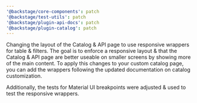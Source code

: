 ```yaml
---
'@backstage/core-components': patch
'@backstage/test-utils': patch
'@backstage/plugin-api-docs': patch
'@backstage/plugin-catalog': patch
---
```


Changing the layout of the Catalog & API page to use responsive wrappers for table & filters. The goal is to enforce a responsive layout & that the Catalog & API page are better useable on smaller screens by showing more of the main content. To apply this changes to your custom catalog page, you can add the wrappers following the updated documentation on catalog customization.

Additionally, the tests for Material UI breakpoints were adjusted & used to test the responsive wrappers.
